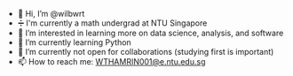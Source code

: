 - 👋 Hi, I’m @wilbwrt
- ➗ I'm currently a math undergrad at NTU Singapore
- 👀 I’m interested in learning more on data science, analysis, and software
- 🌱 I’m currently learning Python
- 💞️ I’m currently not open for collaborations (studying first is important)
- 📫 How to reach me: WTHAMRIN001@e.ntu.edu.sg

<!---
wilbwrt/wilbwrt is a ✨ special ✨ repository because its `README.md` (this file) appears on your GitHub profile.
You can click the Preview link to take a look at your changes.
--->
